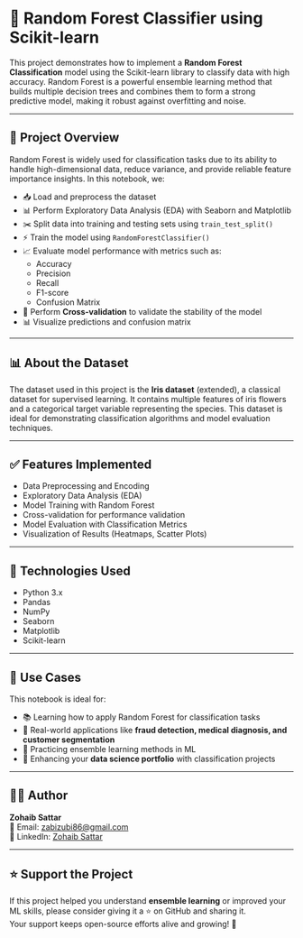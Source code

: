 # 🌲 Random Forest Classifier using Scikit-learn

This project demonstrates how to implement a **Random Forest Classification** model using the Scikit-learn library to classify data with high accuracy. Random Forest is a powerful ensemble learning method that builds multiple decision trees and combines them to form a strong predictive model, making it robust against overfitting and noise.

---

## 📘 Project Overview
Random Forest is widely used for classification tasks due to its ability to handle high-dimensional data, reduce variance, and provide reliable feature importance insights. In this notebook, we:

- 📥 Load and preprocess the dataset  
- 📊 Perform Exploratory Data Analysis (EDA) with Seaborn and Matplotlib  
- ✂️ Split data into training and testing sets using `train_test_split()`  
- ⚡ Train the model using `RandomForestClassifier()`  
- 📈 Evaluate model performance with metrics such as:  
  - Accuracy  
  - Precision  
  - Recall  
  - F1-score  
  - Confusion Matrix  
- 🔄 Perform **Cross-validation** to validate the stability of the model  
- 📊 Visualize predictions and confusion matrix  

---

## 📊 About the Dataset
The dataset used in this project is the **Iris dataset** (extended), a classical dataset for supervised learning. It contains multiple features of iris flowers and a categorical target variable representing the species. This dataset is ideal for demonstrating classification algorithms and model evaluation techniques.

---

## ✅ Features Implemented
- Data Preprocessing and Encoding  
- Exploratory Data Analysis (EDA)  
- Model Training with Random Forest  
- Cross-validation for performance validation  
- Model Evaluation with Classification Metrics  
- Visualization of Results (Heatmaps, Scatter Plots)  

---

## 🧪 Technologies Used
- Python 3.x  
- Pandas  
- NumPy  
- Seaborn  
- Matplotlib  
- Scikit-learn  

---

## 📂 Use Cases
This notebook is ideal for:

- 📚 Learning how to apply Random Forest for classification tasks  
- 💼 Real-world applications like **fraud detection, medical diagnosis, and customer segmentation**  
- 🧠 Practicing ensemble learning methods in ML  
- 🧳 Enhancing your **data science portfolio** with classification projects  

---

## 👨‍💻 Author
**Zohaib Sattar**  
📧 Email: [zabizubi86@gmail.com](mailto:zabizubi86@gmail.com)  
🔗 LinkedIn: [Zohaib Sattar](https://www.linkedin.com/in/zohaib-sattar)  

---

## ⭐️ Support the Project
If this project helped you understand **ensemble learning** or improved your ML skills, please consider giving it a ⭐ on GitHub and sharing it.  
Your support keeps open-source efforts alive and growing! 🚀
